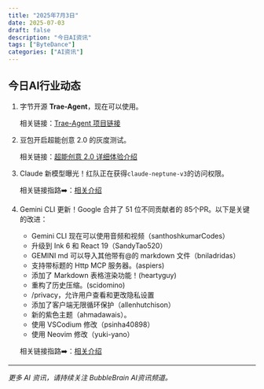 ```yaml
---
title: "2025年7月3日"
date: 2025-07-03
draft: false
description: "今日AI资讯"
tags: ["ByteDance"]
categories: ["AI资讯"]
---
```


## 今日AI行业动态

1. 字节开源 **Trae-Agent**，现在可以使用。

    相关链接：[Trae-Agent 项目链接](https://x.com/Trae_ai/status/1941019035141132693)

2. 豆包开启超能创意 2.0 的灰度测试。

    相关链接：[超能创意 2.0 详细体验介绍](https://mp.weixin.qq.com/s/ptJdf7nuH4lyB7gZWJR1Dw)

3. Claude 新模型曝光！红队正在获得`claude-neptune-v3`的访问权限。 

    相关链接指路➡️：[相关介绍](https://x.com/testingcatalog/status/1940879345226338697)

4. Gemini CLI 更新！Google 合并了 51 位不同贡献者的 85个PR。以下是关键的改进：

    - Gemini CLI 现在可以使用音频和视频（santhoshkumarCodes）
    - 升级到 Ink 6 和 React 19（SandyTao520）
    - GEMINI md 可以导入其他带有@的 markdown 文件（bniladridas）
    - 支持带标题的 Http MCP 服务器。(aspiers)
    - 添加了 Markdown 表格渲染功能！(heartyguy)
    - 重构了历史压缩。(scidomino)
    - /privacy，允许用户查看和更改隐私设置
    - 添加了客户端无限循环保护（allenhutchison）
    - 新的紫色主题（ahmadawais）。
    - 使用 VSCodium 修改（psinha40898）
    - 使用 Neovim 修改（yuki-yano） 

    相关链接指路➡️：[相关介绍](https://x.com/_philschmid/status/1941013525196869924)


---

*更多 AI 资讯，请持续关注 BubbleBrain AI资讯频道。*